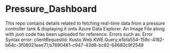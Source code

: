 # Pressure_Dashboard
This repo contains details related to fetching real-time data from a pressure controller tank &amp; displaying it onto Azure Data Explorer.
An Image File along with json code has been uploaded for reference. 
Errors such as:
Error
Syntax error: 
 clientRequestId: Kusto.Web.KWE.Query;e1bfa554-159c-4182-b64c-3f08021eee71;b7690461-c947-43d8-bc82-64680c9f2549
